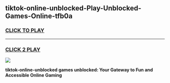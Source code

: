 
## tiktok-online-unblocked-Play-Unblocked-Games-Online-tfb0a
<h3>
<a href="https://premium76.site?title=tiktok-online-unblocked&ref=25A">CLICK TO PLAY</a></h3>
<hr>

<h3>
<a href="https://premium76.site?title=tiktok-online-unblocked&ref=25A">CLICK 2 PLAY</a>
  
</h3>

<a href="https://premium76.site?title=tiktok-online-unblocked&ref=25A"><img src="https://clearcache.store/games.png"></a>


**tiktok-online-unblocked games unblocked: Your Gateway to Fun and Accessible Online Gaming**
